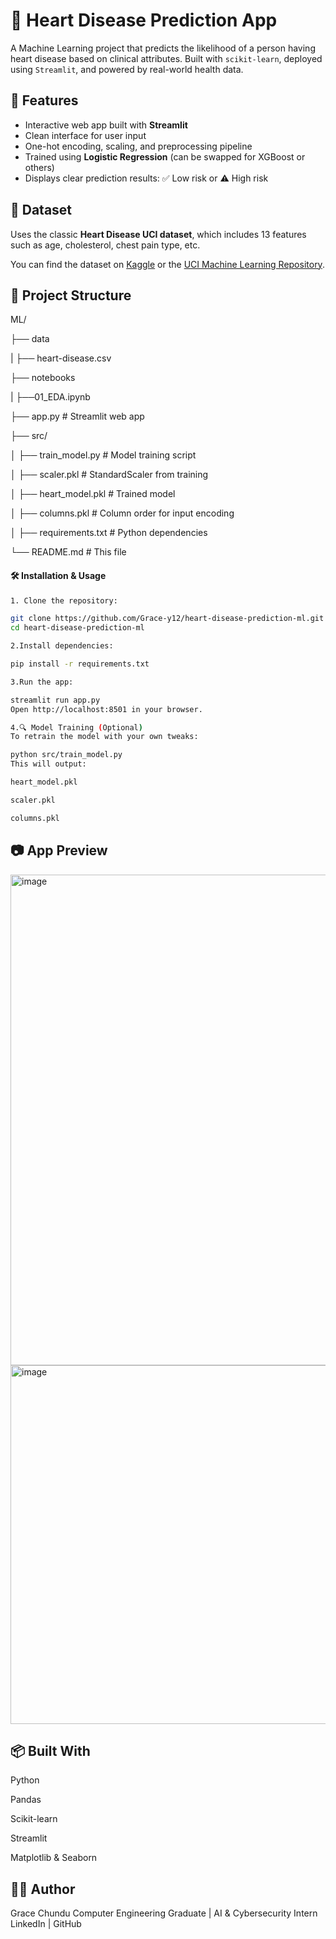 # 💓 Heart Disease Prediction App

A Machine Learning project that predicts the likelihood of a person having heart disease based on clinical attributes. Built with `scikit-learn`, deployed using `Streamlit`, and powered by real-world health data.


## 🚀 Features

- Interactive web app built with **Streamlit**
- Clean interface for user input
- One-hot encoding, scaling, and preprocessing pipeline
- Trained using **Logistic Regression** (can be swapped for XGBoost or others)
- Displays clear prediction results: ✅ Low risk or ⚠️ High risk


## 🧠 Dataset

Uses the classic **Heart Disease UCI dataset**, which includes 13 features such as age, cholesterol, chest pain type, etc.

You can find the dataset on [Kaggle](https://www.kaggle.com/datasets/ronitf/heart-disease-uci) or the [UCI Machine Learning Repository](https://archive.ics.uci.edu/ml/datasets/heart+disease).


## 📁 Project Structure
ML/

├── data

|   ├── heart-disease.csv

├── notebooks

|   ├──01_EDA.ipynb

├── app.py # Streamlit web app

├── src/

│ ├── train_model.py # Model training script

│ ├── scaler.pkl # StandardScaler from training

│ ├── heart_model.pkl # Trained model

│ ├── columns.pkl # Column order for input encoding

│ 
├── requirements.txt # Python dependencies

└── README.md # This file

#### 🛠️ Installation & Usage
```bash
1. Clone the repository:

git clone https://github.com/Grace-y12/heart-disease-prediction-ml.git
cd heart-disease-prediction-ml

2.Install dependencies:

pip install -r requirements.txt

3.Run the app:

streamlit run app.py
Open http://localhost:8501 in your browser.

4.🔍 Model Training (Optional)
To retrain the model with your own tweaks:

python src/train_model.py
This will output:

heart_model.pkl

scaler.pkl

columns.pkl
```

## 📷 App Preview
<img width="975" height="785" alt="image" src="https://github.com/user-attachments/assets/3df255ed-c3c7-4670-959d-d1c618f12b51" />

<img width="975" height="574" alt="image" src="https://github.com/user-attachments/assets/f8d256b6-ecc1-49e7-8ca7-91179f2d52ab" />


## 📦 Built With
Python

Pandas

Scikit-learn

Streamlit

Matplotlib & Seaborn

## 👩‍💻 Author
Grace Chundu
Computer Engineering Graduate | AI & Cybersecurity Intern
LinkedIn | GitHub




